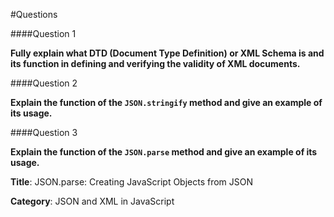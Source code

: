 #Questions

####Question 1

**Fully explain what DTD (Document Type Definition) or XML Schema is and its function in defining and verifying the validity of XML documents.**




####Question 2 

**Explain the function of the `JSON.stringify` method and give an example of its usage.**

####Question 3

**Explain the function of the `JSON.parse` method and give an example of its usage.**

**Title**: JSON.parse: Creating JavaScript Objects from JSON

**Category**: JSON and XML in JavaScript

